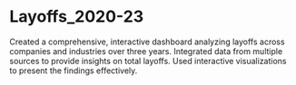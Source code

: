 # Layoffs_2020-23
Created a comprehensive, interactive dashboard analyzing layoffs across companies and industries over three years. Integrated data from multiple sources to provide insights on total layoffs. Used interactive visualizations to present the findings effectively.
